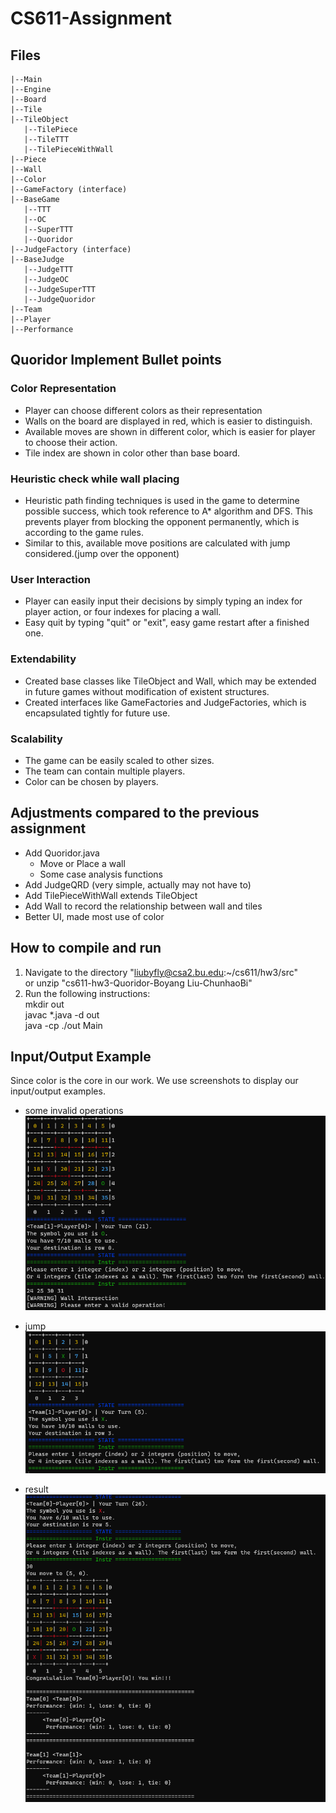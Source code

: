 # CS611-Assignment

## Files
```
|--Main
|--Engine
|--Board
|--Tile
|--TileObject
   |--TilePiece
   |--TileTTT
   |--TilePieceWithWall
|--Piece
|--Wall
|--Color
|--GameFactory (interface)
|--BaseGame
   |--TTT
   |--OC
   |--SuperTTT
   |--Quoridor
|--JudgeFactory (interface)
|--BaseJudge
   |--JudgeTTT
   |--JudgeOC
   |--JudgeSuperTTT
   |--JudgeQuoridor
|--Team
|--Player
|--Performance
```

## Quoridor Implement Bullet points
### Color Representation
- Player can choose different colors as their representation
- Walls on the board are displayed in red, which is easier to distinguish.
- Available moves are shown in different color, which is easier for player to choose their action.
- Tile index are shown in color other than base board.

### Heuristic check while wall placing
- Heuristic path finding techniques is used in the game to determine possible success, which took reference to A* algorithm and DFS. This prevents player from blocking the opponent permanently, which is according to the game rules.
- Similar to this, available move positions are calculated with jump considered.(jump over the opponent)

### User Interaction
- Player can easily input their decisions by simply typing an index for player action, or four indexes for placing a wall.
- Easy quit by typing "quit" or "exit", easy game restart after a finished one.

### Extendability
- Created base classes like TileObject and Wall, which may be extended in future games without modification of existent structures.
- Created interfaces like GameFactories and JudgeFactories, which is encapsulated tightly for future use.

### Scalability
- The game can be easily scaled to other sizes.
- The team can contain multiple players.
- Color can be chosen by players.

## Adjustments compared to the previous assignment
- Add Quoridor.java
  - Move or Place a wall
  - Some case analysis functions
- Add JudgeQRD (very simple, actually may not have to)
- Add TilePieceWithWall extends TileObject
- Add Wall to record the relationship between wall and tiles
- Better UI, made most use of color

## How to compile and run
1. Navigate to the directory "liubyfly@csa2.bu.edu:~/cs611/hw3/src"  
   or unzip "cs611-hw3-Quoridor-Boyang Liu-ChunhaoBi"
2. Run the following instructions:  
   mkdir out  
   javac *.java -d out  
   java -cp ./out Main

## Input/Output Example
Since color is the core in our work.
We use screenshots to display our input/output examples.

- some invalid operations  
![case](images/invalid_oprerations.png)  

- jump  
![jump](images/jump.png)  

- result   
![result](images/result.png)  

